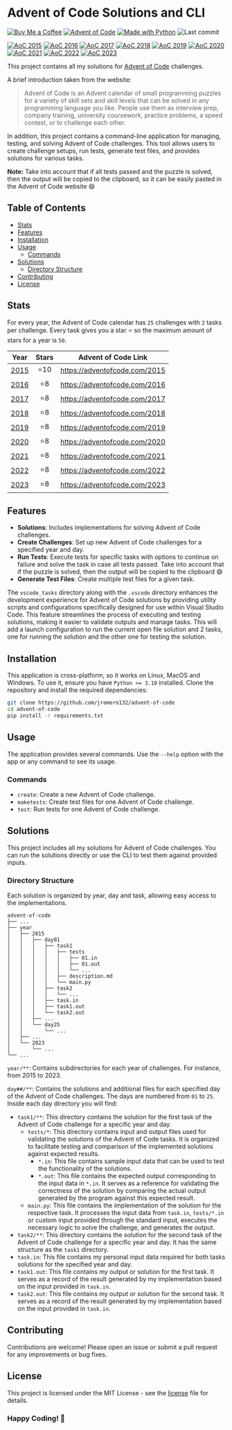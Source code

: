# Advent of Code Solutions and CLI

[![Buy Me a Coffee](https://img.shields.io/badge/Buy%20Me%20a%20Coffee-ffdd00?logo=buy-me-a-coffee&logoColor=black)](https://buymeacoffee.com/jromero132 "Buy Me a Coffee - jromero132")
[![Advent of Code](https://img.shields.io/badge/Advent%20of%20Code-ffff66?logo=adventofcode&logoColor=000)](https://adventofcode.com/ "Advent of Code homepage")
[![Made with Python](https://img.shields.io/badge/Python->=3.10-blue?logo=python&logoColor=white)](https://python.org "Go to Python homepage")
![Last commit](https://img.shields.io/github/last-commit/jromero132/advent-of-code "Last commit")

[![AoC 2015](https://img.shields.io/badge/2015-⭐%2010-gray?logo=adventofcode&labelColor=8a2be2)](https://adventofcode.com/2015)
[![AoC 2016](https://img.shields.io/badge/2016-⭐%208-gray?logo=adventofcode&labelColor=8a2be2)](https://adventofcode.com/2016)
[![AoC 2017](https://img.shields.io/badge/2017-⭐%208-gray?logo=adventofcode&labelColor=8a2be2)](https://adventofcode.com/2017)
[![AoC 2018](https://img.shields.io/badge/2018-⭐%208-gray?logo=adventofcode&labelColor=8a2be2)](https://adventofcode.com/2018)
[![AoC 2019](https://img.shields.io/badge/2019-⭐%208-gray?logo=adventofcode&labelColor=8a2be2)](https://adventofcode.com/2019)
[![AoC 2020](https://img.shields.io/badge/2020-⭐%208-gray?logo=adventofcode&labelColor=8a2be2)](https://adventofcode.com/2020)
[![AoC 2021](https://img.shields.io/badge/2021-⭐%208-gray?logo=adventofcode&labelColor=8a2be2)](https://adventofcode.com/2021)
[![AoC 2022](https://img.shields.io/badge/2022-⭐%208-gray?logo=adventofcode&labelColor=8a2be2)](https://adventofcode.com/2022)
[![AoC 2023](https://img.shields.io/badge/2023-⭐%208-gray?logo=adventofcode&labelColor=8a2be2)](https://adventofcode.com/2023)


This project contains all my solutions for [Advent of Code](https://adventofcode.com/) challenges.

A brief introduction taken from the website:
> Advent of Code is an Advent calendar of small programming puzzles for a variety of skill sets and skill levels that can be solved in any programming language you like. People use them as interview prep, company training, university coursework, practice problems, a speed contest, or to challenge each other.

In addition, this project contains a command-line application for managing, testing, and solving
Advent of Code challenges. This tool allows users to create challenge setups, run tests, generate
test files, and provides solutions for various tasks.

**Note:** Take into account that if all tests passed and the puzzle is solved, then the output will
be copied to the clipboard, so it can be easily pasted in the Advent of Code website 😄

## Table of Contents

- [Stats](#stats)
- [Features](#features)
- [Installation](#installation)
- [Usage](#usage)
    - [Commands](#commands)
- [Solutions](#solutions)
    - [Directory Structure](#directory-structure)
- [Contributing](#contributing)
- [License](#license)

## Stats

For every year, the Advent of Code calendar has `25` challenges with `2` tasks per challenge. Every task gives you a star ⭐️ so the maximum amount of stars for a year is `50`.

| Year | Stars | Advent of Code Link |
| :--: | :---: | :--: |
| [2015](year/2015) | ⭐️10  | https://adventofcode.com/2015 |
| [2016](year/2016) | ⭐️8  | https://adventofcode.com/2016 |
| [2017](year/2017) | ⭐️8  | https://adventofcode.com/2017 |
| [2018](year/2018) | ⭐️8  | https://adventofcode.com/2018 |
| [2019](year/2019) | ⭐️8  | https://adventofcode.com/2019 |
| [2020](year/2020) | ⭐️8  | https://adventofcode.com/2020 |
| [2021](year/2021) | ⭐️8  | https://adventofcode.com/2021 |
| [2022](year/2022) | ⭐️8  | https://adventofcode.com/2022 |
| [2023](year/2023) | ⭐️8  | https://adventofcode.com/2023 |

## Features

- **Solutions**: Includes implementations for solving Advent of Code challenges.
- **Create Challenges**: Set up new Advent of Code challenges for a specified year and day.
- **Run Tests**: Execute tests for specific tasks with options to continue on failure and solve the
task in case all tests passed. Take into account that if the puzzle is solved, then the output will
be copied to the clipboard 😄
- **Generate Test Files**: Create multiple test files for a given task.

The `vscode_tasks` directory along with the `.vscode` directory enhances the development experience
for Advent of Code solutions by providing utility scripts and configurations specifically designed
for use within Visual Studio Code. This feature streamlines the process of executing and testing
solutions, making it easier to validate outputs and manage tasks. This will add a launch
configuration to run the current open file solution and 2 tasks, one for running the solution and
the other one for testing the solution.

## Installation

This application is cross-platform, so it works on Linux, MacOS and Windows. To use it, ensure you
have `Python >= 3.10` installed. Clone the repository and install the required dependencies:

```bash
git clone https://github.com/jromero132/advent-of-code
cd advent-of-code
pip install -r requirements.txt
```

## Usage

The application provides several commands. Use the `--help` option with the app or any command to
see its usage.

### Commands

- `create`: Create a new Advent of Code challenge.
- `maketests`: Create test files for one Advent of Code challenge.
- `test`: Run tests for one Advent of Code challenge.

## Solutions

This project includes all my solutions for Advent of Code challenges. You can run the solutions
directly or use the CLI to test them against provided inputs.

### Directory Structure

Each solution is organized by year, day and task, allowing easy access to the implementations.

```tree
advent-of-code
├── ...
├── year
│   ├── 2015
│   │   ├── day01
│   │   │   ├── task1
│   │   │   │   ├── tests
│   │   │   │   │   ├── 01.in
│   │   │   │   │   ├── 01.out
│   │   │   │   │   └── ...
│   │   │   │   ├── description.md
│   │   │   │   └── main.py
│   │   │   ├── task2
│   │   │   │   └── ...
│   │   │   ├── task.in
│   │   │   ├── task1.out
│   │   │   └── task2.out
│   │   ├── ...
│   │   └── day25
│   │       └── ...
│   ├── ...
│   └── 2023
│       └── ...
└── ...
```

`year/**`: Contains subdirectories for each year of challenges. For instance, from 2015 to 2023.

`day##/**`: Contains the solutions and additional files for each specified day of the Advent of Code
challenges. The days are numbered from `01` to `25`. Inside each day directory you will find:

- `task1/**`: This directory contains the solution for the first task of the Advent of Code
challenge for a specific year and day.
    - `tests/*`: This directory contains input and output files used for validating the solutions of
    the Advent of Code tasks. It is organized to facilitate testing and comparison of the
    implemented solutions against expected results.
        - `*.in`: This file contains sample input data that can be used to test the functionality of
        the solutions.
        - `*.out`: This file contains the expected output corresponding to the input data in `*.in`.
        It serves as a reference for validating the correctness of the solution by comparing the
        actual output generated by the program against this expected result.
    - `main.py`: This file contains the implementation of the solution for the respective task. It
    processes the input data from `task.in`, `tests/*.in` or custom input provided through the
    standard input, executes the necessary logic to solve the challenge, and generates the output.
- `task2/**`: This directory contains the solution for the second task of the Advent of Code
challenge for a specific year and day. It has the same structure as the `task1` directory.
- `task.in`: This file contains my personal input data required for both tasks solutions for the
specified year and day.
- `task1.out`: This file contains my output or solution for the first task. It serves as a record
of the result generated by my implementation based on the input provided in `task.in`.
- `task2.out`: This file contains my output or solution for the second task. It serves as a record
of the result generated by my implementation based on the input provided in `task.in`.

## Contributing

Contributions are welcome! Please open an issue or submit a pull request for any improvements or bug
fixes.

## License

This project is licensed under the MIT License - see the [license](license) file for details.

### Happy Coding! 🚀
